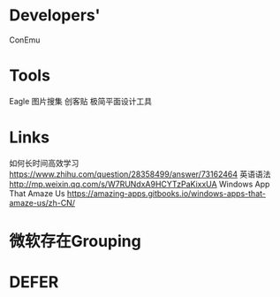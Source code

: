# Developers'

ConEmu

# Tools

Eagle 图片搜集
创客贴 极简平面设计工具

# Links

如何长时间高效学习 https://www.zhihu.com/question/28358499/answer/73162464
英语语法 http://mp.weixin.qq.com/s/W7RUNdxA9HCYTzPaKixxUA
Windows App That Amaze Us https://amazing-apps.gitbooks.io/windows-apps-that-amaze-us/zh-CN/

# 微软存在Grouping

# DEFER
